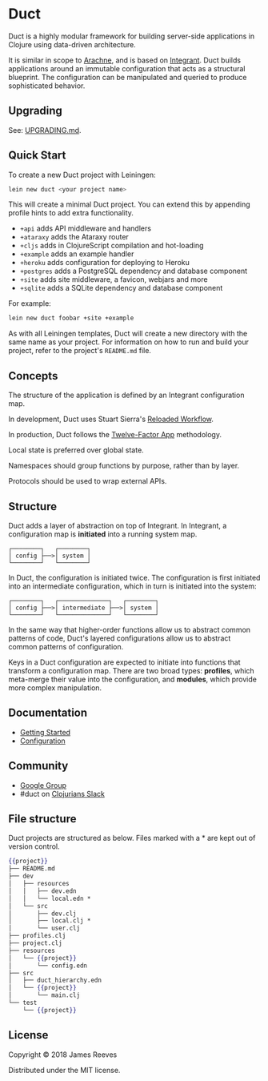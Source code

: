 # Duct

Duct is a highly modular framework for building server-side
applications in Clojure using data-driven architecture.

It is similar in scope to [Arachne][], and is based on [Integrant][].
Duct builds applications around an immutable configuration that acts
as a structural blueprint. The configuration can be manipulated and
queried to produce sophisticated behavior.

[integrant]: https://github.com/weavejester/integrant
[arachne]: http://arachne-framework.org/


## Upgrading

See: [UPGRADING.md](https://github.com/duct-framework/duct/blob/master/UPGRADING.md).


## Quick Start

To create a new Duct project with Leiningen:

```sh
lein new duct <your project name>
```

This will create a minimal Duct project. You can extend this by
appending profile hints to add extra functionality.

* `+api`      adds API middleware and handlers
* `+ataraxy`  adds the Ataraxy router
* `+cljs`     adds in ClojureScript compilation and hot-loading
* `+example`  adds an example handler
* `+heroku`   adds configuration for deploying to Heroku
* `+postgres` adds a PostgreSQL dependency and database component
* `+site`     adds site middleware, a favicon, webjars and more
* `+sqlite`   adds a SQLite dependency and database component

For example:

```sh
lein new duct foobar +site +example
```

As with all Leiningen templates, Duct will create a new directory with
the same name as your project. For information on how to run and build
your project, refer to the project's `README.md` file.


## Concepts

The structure of the application is defined by an Integrant configuration map.

In development, Duct uses Stuart Sierra's [Reloaded Workflow][reloaded].

In production, Duct follows the [Twelve-Factor App][12-factor] methodology.

Local state is preferred over global state.

Namespaces should group functions by purpose, rather than by layer.

Protocols should be used to wrap external APIs.

[12-factor]: http://12factor.net/
[reloaded]: http://thinkrelevance.com/blog/2013/06/04/clojure-workflow-reloaded


## Structure

Duct adds a layer of abstraction on top of Integrant. In Integrant,
a configuration map is **initiated** into a running system map.

    ┌────────┐   ┌────────┐
    │ config ├──>│ system │
    └────────┘   └────────┘

In Duct, the configuration is initiated twice. The configuration is
first initiated into an intermediate configuration, which in turn is
initiated into the system:

    ┌────────┐   ┌──────────────┐   ┌────────┐
    │ config ├──>│ intermediate ├──>│ system │
    └────────┘   └──────────────┘   └────────┘

In the same way that higher-order functions allow us to abstract
common patterns of code, Duct's layered configurations allow us to
abstract common patterns of configuration.

Keys in a Duct configuration are expected to initiate into functions
that transform a configuration map. There are two broad types:
**profiles**, which meta-merge their value into the configuration, and
**modules**, which provide more complex manipulation.


## Documentation

* [Getting Started](https://github.com/weavejester/duct/wiki/Getting-Started)
* [Configuration](https://github.com/weavejester/duct/wiki/Configuration)


## Community

* [Google Group](https://groups.google.com/forum/#!forum/duct-clojure)
* #duct on [Clojurians Slack](http://clojurians.net/)


## File structure

Duct projects are structured as below. Files marked with a * are kept
out of version control.

```handlebars
{{project}}
├── README.md
├── dev
│   ├── resources
│   │   ├── dev.edn
│   │   └── local.edn *
│   └── src
│       ├── dev.clj
│       ├── local.clj *
│       └── user.clj
├── profiles.clj
├── project.clj
├── resources
│   └── {{project}}
│       └── config.edn
├── src
│   ├── duct_hierarchy.edn
│   └── {{project}}
│       └── main.clj
└── test
    └── {{project}}
```


## License

Copyright © 2018 James Reeves

Distributed under the MIT license.
